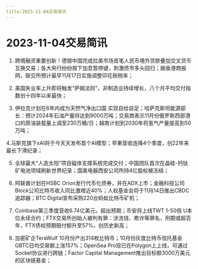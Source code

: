 ```yaml
---
title:2023-11-04交易简讯
---
```

# 2023-11-04交易简讯
1. 跨境融资重要创新！德银中国完成拉美市场首笔人民币境外贷款叠加交叉货币互换交易；各大央行纷纷按下加息暂停键，刺激债市多头回归；据香港商报网，联交所预计最早11月17日实施调整印花税税率；

2. 美国失业率上升即将触发“萨姆法则”，非制造业持续增长，八个月平均交付指数创十四年以来最快；

3. 伊拉克计划在6年内成为天然气净出口国 实现自给自足；哈萨克斯坦能源部长：预计2024年石油产量将达到9000万吨；交易商表示11月份俄罗斯西部港口的原油装载量上调至230万桶/日；越南计划到2030年将氢气产量提高到50万吨；

4.马斯克旗下xAI将于今天天发布首个AI模型；苹果营收连降4个季度，创22年来最长下滑纪录；

5. 全球最大“人造太阳”项目磁体支撑系统完成交付；中国团队首次在晶硅-钙钛矿电池领域刷新世界纪录；国美电器西安公司所持4亿股权被冻结；

6. 阿联酋计划在HSBC Orion发行代币化债券，并在ADX上市；金融科技公司Block公司比特币收入同比激增近40%；人权基金会将于11月14日推出CBDC追踪器；BTC Digital宣布采购220台蚂蚁比特币矿机；

7. Coinbase第三季度营收6.74亿美元，超出预期；币安将上线TWT 1-50倍 U本位永续合约；FTX交易所创始人被判有罪：涉洗钱、欺诈等罪名，刑期或超百年，FTX债权预期赔付额升至57%，创历史新高；

8. 加密矿企TeraWulf 10月份产出314枚比特币；10月份灰度比特币信托基金GBTC日均交易额上涨157%；OpenSea Pro现已在Polygon上上线，可通过Socket协议进行跨链；Factor Capital Management推出目标额3000万美元的区块链基金；